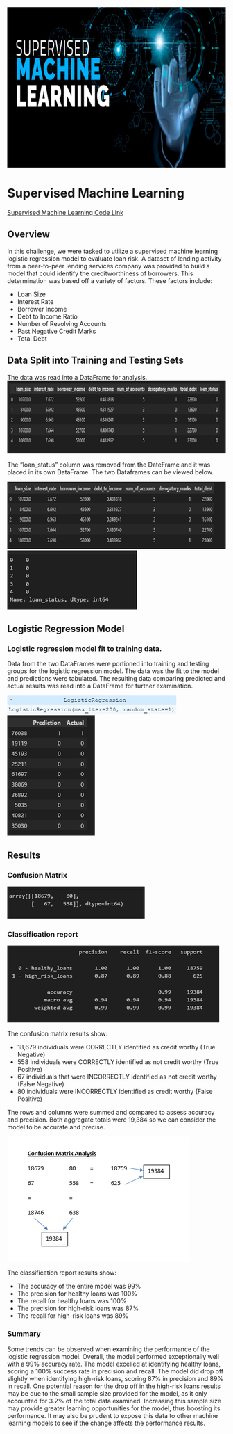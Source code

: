 <img src="ReadMe Pics/Header.png" width="877" height="369">

# Supervised Machine Learning

[Supervised Machine Learning Code Link]( https://github.com/MichaelELeonard/credit-risk-classification/blob/main/Credit_Risk/credit_risk_classification_working.ipynb)

## Overview

In this challenge, we were tasked to utilize a supervised machine learning logistic regression model to evaluate loan risk. A dataset of lending activity from a peer-to-peer lending services company was provided to build a model that could identify the creditworthiness of borrowers.  This determination was based off a variety of factors.  These factors include: 
* Loan Size
* Interest Rate
* Borrower Income
* Debt to Income Ratio
* Number of Revolving Accounts
* Past Negative Credit Marks
* Total Debt



## Data Split into Training and Testing Sets

 The data was read into a DataFrame for analysis.  
<img src="ReadMe Pics/Original Data.png" width="858" height="167">

The “loan_status” column was removed from the DateFrame and it was placed in its own DataFrame.  The two Dataframes can be viewed below. 

<img src="ReadMe Pics/Data Split 1.png" width="785" height="155">
<img src="ReadMe Pics/Data Split 2.png" width="299" height="136">


## Logistic Regression Model

### Logistic regression model fit to training data.

Data from the two DataFrames were portioned into training and testing groups for the logistic regression model.  The data was the fit to the model and predictions were tabulated. The resulting data comparing predicted and actual results was read into a DataFrame for further examination.  

<img src="ReadMe Pics/Logistic Regression.png" width="390" height="42">

<br>

<img src="ReadMe Pics/Prediction.png" width="202" height="277">


## Results

### Confusion Matrix


<img src="ReadMe Pics/Confusion Matrix.png" width="317" height="74">

### Classification report

<img src="ReadMe Pics/Classification Report.png" width="489" height="177">

The confusion matrix results show:
* 18,679 individuals were CORRECTLY identified as credit worthy (True Negative)
* 558 individuals were CORRECTLY identified as not credit worthy (True Positive)
* 67 individuals that were INCORRECTLY identified as not credit worthy (False Negative)
* 80 individuals were INCORRECTLY identified as credit worthy (False Positive)

The rows and columns were summed and compared to assess accuracy and precision.  Both aggregate totals were 19,384 so we can consider the model to be accurate and precise.

<img src="ReadMe Pics/Confusion Matrix Analysis.png" width="421" height="287">

The classification report results show:
* The accuracy of the entire model was 99%
* The precision for healthy loans was 100% 
* The recall for healthy loans was 100%
* The precision for high-risk loans was 87% 
* The recall for high-risk loans was 89%  

### Summary
Some trends can be observed when examining the performance of the logistic regression model.  Overall, the model performed exceptionally well with a 99% accuracy rate. The model excelled at identifying healthy loans, scoring a 100% success rate in precision and recall.  The model did drop off slightly when identifying high-risk loans, scoring 87% in precision and 89% in recall.  One potential reason for the drop off in the high-risk loans results may be due to the small sample size provided for the model, as it only accounted for 3.2% of the total data examined.  Increasing this sample size may provide greater learning opportunities for the model, thus boosting its performance.  It may also be prudent to expose this data to other machine learning models to see if the change affects the performance results.           
